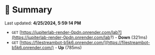 # 📖 Summary
Last updated: **4/25/2024, 5:59:14 PM**

- `GET` [https://jupiterlab-render-0pdn.onrender.com/lab?](https://jupiterlab-render-0pdn.onrender.com/lab?) - **Down** (321ms)
- `GET` [https://filestreambot-b5k6.onrender.com/](https://filestreambot-b5k6.onrender.com/) - **Up** (785ms)
